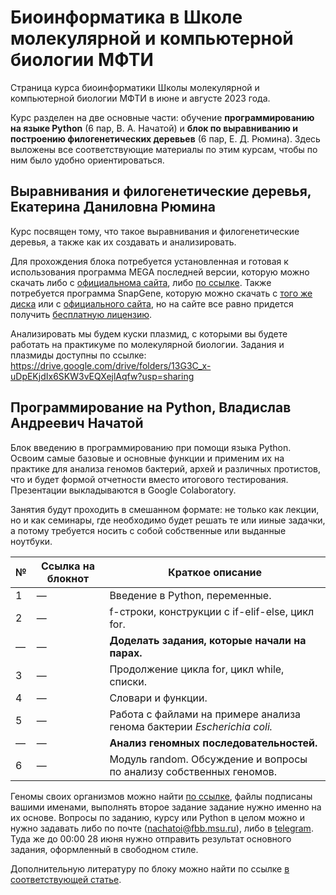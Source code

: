 # Биоинформатика в Школе молекулярной и компьютерной биологии МФТИ
Страница курса биоинформатики Школы молекулярной и компьютерной биологии МФТИ в июне и августе 2023 года. 

Курс разделен на две основные части: обучение __программированию на языке Python__ (6 пар, В. А. Начатой) и __блок по выравниванию и построению филогенетических деревьев__ (6 пар, Е. Д. Рюмина). Здесь выложены все соответствующие материалы по этим курсам, чтобы по ним было удобно ориентироваться. 

## Выравнивания и филогенетические деревья, Екатерина Даниловна Рюмина

Курс посвящен тому, что такое выравнивания и филогенетические деревья, а также как их создавать и анализировать.

Для прохождения блока потребуется установленная и готовая к использования программа MEGA последней версии, которую можно скачать либо с [официальнома сайта](https://www.megasoftware.net), либо [по ссылке](https://disk.yandex.ru/d/EaJjL_iQNbxvSQ). Также потребуется программа SnapGene, которую можно скачать с [того же диска](https://disk.yandex.ru/d/EaJjL_iQNbxvSQ) или с [официального сайта](https://www.snapgene.com), но на сайте все равно придется получить [бесплатную лицензию](https://www.snapgene.com/free-trial). 

Анализировать мы будем куски плазмид, с которыми вы будете работать на практикуме по молекулярной биологии. Задания и плазмиды доступны по ссылке: https://drive.google.com/drive/folders/13G3C_x-uDpEKjdIx6SKW3vEQXejlAqfw?usp=sharing 

## Программирование на Python, Владислав Андреевич Начатой

Блок введению в программированию при помощи языка Python. Освоим самые базовые и основные функции и применим их на практике для анализа геномов бактерий, архей и различных протистов, что и будет формой отчетности вместо итогового тестирования. Презентации выкладываются в Google Colaboratory.

Занятия будут проходить в смешанном формате: не только как лекции, но и как семинары, где необходимо будет решать те или ииные задачки, а потому требуется носить с собой собственные или выданные ноутбуки. 

| № | Ссылка на блокнот | Краткое описание | 
| ----------- | ----------- | ----------- | 
| 1 | — | Введение в Python, переменные. | 
| 2 | — | f-строки, конструкции с if-elif-else, цикл for. | 
| — | — | __Доделать задания, которые начали на парах.__ | 
| 3 | — | Продолжение цикла for, цикл while, списки. | 
| 4 | — | Словари и функции. | 
| 5 | — | Работа с файлами на примере анализа генома бактерии _Escherichia coli._ | 
| — | — | __Анализ геномных последовательностей.__ | 
| 6 | — | Модуль random. Обсуждение и вопросы по анализу собственных геномов. | 

Геномы своих организмов можно найти [по ссылке](https://disk.yandex.ru/d/SQdXhqe6OiFxmg), файлы подписаны вашими именами, выполнять второе задание задание нужно именно на их основе. Вопросы по заданию, курсу или Python в целом можно и нужно задавать либо по почте (nachatoi@fbb.msu.ru), либо в [telegram](https://t.me/Subpolare). Туда же до 00:00 28 июня нужно отправить результат основного задания, оформленный в свободном стиле. 

Дополнительную литературу по блоку можно найти по ссылке [в соответствующей статье](vk.com/@nachatoi-literatura-po-python). 


